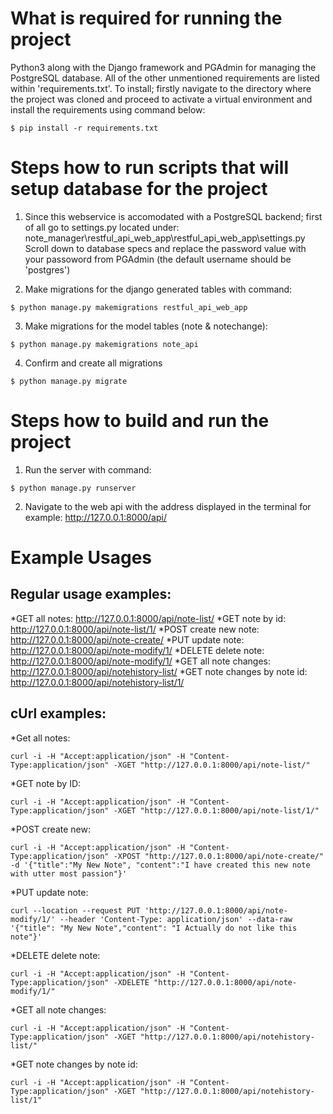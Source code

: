 # What is required for running the project
Python3 along with the Django framework and PGAdmin for managing the PostgreSQL database. All of the other unmentioned requirements are listed within 'requirements.txt'. To install; firstly navigate to the directory where the project was cloned and proceed to activate a virtual environment and install the requirements using command below:
```
$ pip install -r requirements.txt
```
# Steps how to run scripts that will setup database for the project
1.  Since this webservice is accomodated with a PostgreSQL backend; first of all go to settings.py located under: 
    note_manager\restful_api_web_app\restful_api_web_app\settings.py
    Scroll down to database specs and replace the password value with your passoword from PGAdmin (the default username should be 'postgres')

2. Make migrations for the django generated tables with command:
```
$ python manage.py makemigrations restful_api_web_app
```
3. Make migrations for the model tables (note & notechange):
```
$ python manage.py makemigrations note_api
```
4. Confirm and create all migrations
```
$ python manage.py migrate
```
# Steps how to build and run the project
1.  Run the server with command:
```
$ python manage.py runserver
```
2.  Navigate to the web api with the address displayed in the terminal for example:
    http://127.0.0.1:8000/api/

# Example Usages
## Regular usage examples:
*GET all notes: http://127.0.0.1:8000/api/note-list/
*GET note by id: http://127.0.0.1:8000/api/note-list/1/
*POST create new note: http://127.0.0.1:8000/api/note-create/
*PUT update note: http://127.0.0.1:8000/api/note-modify/1/
*DELETE delete note: http://127.0.0.1:8000/api/note-modify/1/
*GET all note changes: http://127.0.0.1:8000/api/notehistory-list/
*GET note changes by note id: http://127.0.0.1:8000/api/notehistory-list/1/

## cUrl examples:
*Get all notes:
```
curl -i -H "Accept:application/json" -H "Content-Type:application/json" -XGET "http://127.0.0.1:8000/api/note-list/"
```
*GET note by ID:
```
curl -i -H "Accept:application/json" -H "Content-Type:application/json" -XGET "http://127.0.0.1:8000/api/note-list/1/"
```
*POST create new:
```
curl -i -H "Accept:application/json" -H "Content-Type:application/json" -XPOST "http://127.0.0.1:8000/api/note-create/" -d '{"title":"My New Note", "content":"I have created this new note with utter most passion"}'
```
*PUT update note:
```
curl --location --request PUT 'http://127.0.0.1:8000/api/note-modify/1/' --header 'Content-Type: application/json' --data-raw '{"title": "My New Note","content": "I Actually do not like this note"}'
```
*DELETE delete note:
```
curl -i -H "Accept:application/json" -H "Content-Type:application/json" -XDELETE "http://127.0.0.1:8000/api/note-modify/1/"
```
*GET all note changes:
```
curl -i -H "Accept:application/json" -H "Content-Type:application/json" -XGET "http://127.0.0.1:8000/api/notehistory-list/"
```
*GET note changes by note id:
```
curl -i -H "Accept:application/json" -H "Content-Type:application/json" -XGET "http://127.0.0.1:8000/api/notehistory-list/1"
```